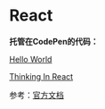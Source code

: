 # React

**托管在CodePen的代码：**

[Hello World](https://codepen.io/magicmai/pen/gWZrMM)

[Thinking In React](https://codepen.io/magicmai/pen/LLeGRP?editors=0010)

参考：[官方文档](https://discountry.github.io/react/docs/hello-world.html)
